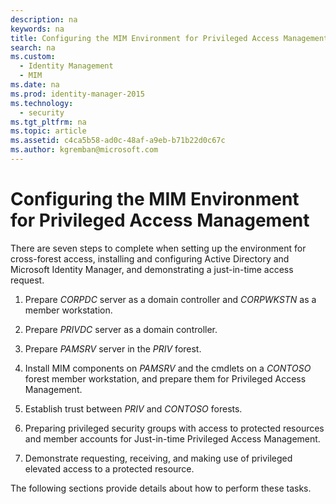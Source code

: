 ```yaml
---
description: na
keywords: na
title: Configuring the MIM Environment for Privileged Access Management
search: na
ms.custom: 
  - Identity Management
  - MIM
ms.date: na
ms.prod: identity-manager-2015
ms.technology: 
  - security
ms.tgt_pltfrm: na
ms.topic: article
ms.assetid: c4ca5b58-ad0c-48af-a9eb-b71b22d0c67c
ms.author: kgremban@microsoft.com
---
```

# Configuring the MIM Environment for Privileged Access Management
There are seven steps to complete when setting up the environment for cross-forest access, installing and configuring Active Directory and Microsoft Identity Manager, and demonstrating a just-in-time access request.

1.  Prepare *CORPDC* server as a domain controller and *CORPWKSTN* as a member workstation.

2.  Prepare *PRIVDC* server as a domain controller.

3.  Prepare *PAMSRV* server in the *PRIV* forest.

4.  Install MIM components on *PAMSRV* and the cmdlets on a *CONTOSO* forest member workstation, and prepare them for Privileged Access Management.

5.  Establish trust between *PRIV* and *CONTOSO* forests.

6.  Preparing privileged security groups with access to protected resources and member accounts for Just-in-time Privileged Access Management.

7.  Demonstrate requesting, receiving, and making use of privileged elevated access to a protected resource.

The following sections provide details about how to perform these tasks.

